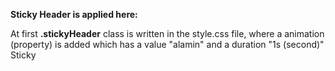 **Sticky Header is applied here:**

At first **.stickyHeader** class is written in the style.css file, where a animation (property) is added which has a value "alamin" and a duration "1s (second)"
Sticky 
